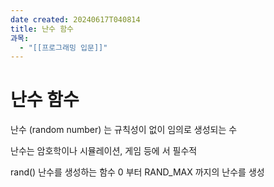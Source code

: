 ```yaml
---
date created: 20240617T040814
title: 난수 함수
과목:
  - "[[프로그래밍 입문]]"
---
```


# 난수 함수

난수 (random number) 는 규칙성이 없이 임의로 생성되는 수

난수는 암호학이나 시뮬레이션, 게임 등에 서 필수적

rand()
난수를 생성하는 함수
0 부터 RAND_MAX 까지의 난수를 생성
